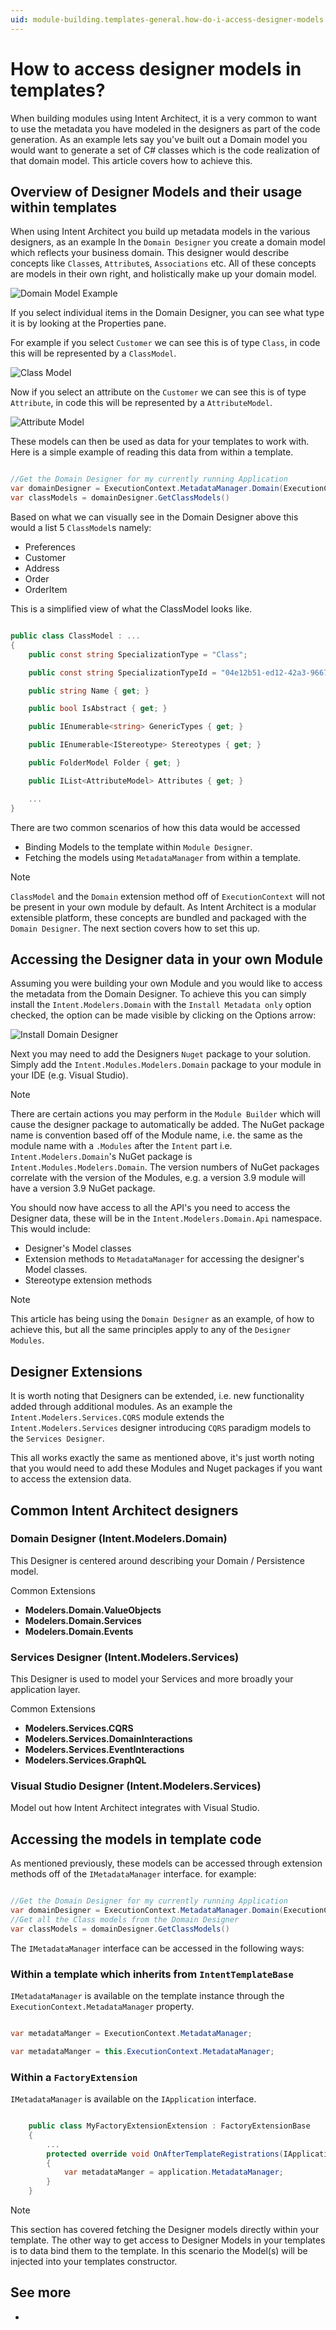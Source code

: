 ```yaml
---
uid: module-building.templates-general.how-do-i-access-designer-models
---
```

# How to access designer models in templates?

When building modules using Intent Architect, it is a very common to want to use the metadata you have modeled in the designers as part of the code generation. As an example lets say you've built out a Domain model you would want to generate a set of C# classes which is the code realization of that domain model. This article covers how to achieve this.

## Overview of Designer Models and their usage within templates

When using Intent Architect you build up metadata models in the various designers, as an example In the `Domain Designer` you create a domain model which reflects your business domain. This designer would describe concepts like `Class`es, `Attribute`s, `Associations` etc. All of these concepts are models in their own right, and holistically make up your domain model.

![Domain Model Example](./images/domain-model-example.png)

If you select individual items in the Domain Designer, you can see what type it is by looking at the Properties pane.

For example if you select `Customer` we can see this is of type `Class`, in code this will be represented by a `ClassModel`.

![Class Model](./images/properties-class.png)

Now if you select an attribute on the `Customer` we can see this is of type `Attribute`, in code this will be represented by a `AttributeModel`.

![Attribute Model](./images/properties-attribute.png)

These models can then be used as data for your templates to work with. Here is a simple example of reading this data from within a template.

```csharp

//Get the Domain Designer for my currently running Application
var domainDesigner = ExecutionContext.MetadataManager.Domain(ExecutionContext.GetApplicationConfig().Id);
var classModels = domainDesigner.GetClassModels()

```

Based on what we can visually see in the Domain Designer above this would a list 5 `ClassModel`s namely:

- Preferences
- Customer
- Address
- Order
- OrderItem

This is a simplified view of what the ClassModel looks like.

```csharp

public class ClassModel : ...
{
    public const string SpecializationType = "Class";

    public const string SpecializationTypeId = "04e12b51-ed12-42a3-9667-a6aa81bb6d10";

    public string Name { get; }

    public bool IsAbstract { get; }

    public IEnumerable<string> GenericTypes { get; } 

    public IEnumerable<IStereotype> Stereotypes { get; }

    public FolderModel Folder { get; }

    public IList<AttributeModel> Attributes { get; }

    ...
}

```

There are two common scenarios of how this data would be accessed

- Binding Models to the template within `Module Designer`.
- Fetching the models using `MetadataManager` from within a template.

> [!NOTE]
> `ClassModel` and the `Domain` extension method off of `ExecutionContext` will not be present in your own module by default. As Intent Architect is a modular extensible platform, these concepts are bundled and packaged with the `Domain Designer`. The next section covers how to set this up.

## Accessing the Designer data in your own Module

Assuming you were building your own Module and you would like to access the metadata from the Domain Designer. To achieve this you can simply install the `Intent.Modelers.Domain` with the `Install Metadata only` option checked, the option can be made visible by clicking on the Options arrow:

![Install Domain Designer](./images/install-designer.png)

Next you may need to add the Designers `Nuget` package to your solution. Simply add the `Intent.Modules.Modelers.Domain` package to your module in your IDE (e.g. Visual Studio).

> [!NOTE]
> There are certain actions you may perform in the `Module Builder` which will cause the designer package to automatically be added. The NuGet package name is convention based off of the Module name, i.e. the same as the module name with a `.Modules` after the `Intent` part i.e. `Intent.Modelers.Domain`'s NuGet package is `Intent.Modules.Modelers.Domain`. The version numbers of NuGet packages correlate with the version of the Modules, e.g. a version 3.9 module will have a version 3.9 NuGet package.

You should now have access to all the API's you need to access the Designer data, these will be in the `Intent.Modelers.Domain.Api` namespace. This would include:

- Designer's Model classes
- Extension methods to `MetadataManager` for accessing the designer's Model classes.
- Stereotype extension methods

> [!NOTE]
> This article has being using the `Domain Designer` as an example, of how to achieve this, but all the same principles apply to any of the `Designer Modules`.

## Designer Extensions

It is worth noting that Designers can be extended, i.e. new functionality added through additional modules. As an example the `Intent.Modelers.Services.CQRS` module extends the `Intent.Modelers.Services` designer introducing `CQRS` paradigm models to the `Services Designer`.

This all works exactly the same as mentioned above, it's just worth noting that you would need to add these Modules and Nuget packages if you want to access the extension data.

## Common Intent Architect designers

### Domain Designer (Intent.Modelers.Domain)

This Designer is centered around describing your Domain / Persistence model.

Common Extensions

- **Modelers.Domain.ValueObjects**
- **Modelers.Domain.Services**
- **Modelers.Domain.Events**

### Services Designer (Intent.Modelers.Services)

This Designer is used to model your Services and more broadly your application layer.

Common Extensions

- **Modelers.Services.CQRS**
- **Modelers.Services.DomainInteractions**
- **Modelers.Services.EventInteractions**
- **Modelers.Services.GraphQL**

### Visual Studio Designer (Intent.Modelers.Services)

Model out how Intent Architect integrates with Visual Studio.

## Accessing the models in template code

As mentioned previously, these models can be accessed through extension methods off of the `IMetadataManager` interface. for example:

```csharp

//Get the Domain Designer for my currently running Application
var domainDesigner = ExecutionContext.MetadataManager.Domain(ExecutionContext.GetApplicationConfig().Id);
//Get all the Class models from the Domain Designer
var classModels = domainDesigner.GetClassModels()

```

The `IMetadataManager` interface can be accessed in the following ways:

### Within a template which inherits from `IntentTemplateBase`

`IMetadataManager` is available on the template instance through the `ExecutionContext.MetadataManager` property.

```csharp

var metadataManger = ExecutionContext.MetadataManager;

var metadataManger = this.ExecutionContext.MetadataManager;

```

### Within a `FactoryExtension`

`IMetadataManager` is available on the `IApplication` interface.

```csharp

    public class MyFactoryExtensionExtension : FactoryExtensionBase
    {
        ...
        protected override void OnAfterTemplateRegistrations(IApplication application)
        {
            var metadataManger = application.MetadataManager;
        }
    }
```

> [!NOTE]
> This section has covered fetching the Designer models directly within your template. The other way to get access to Designer Models in your templates is to data bind them to the template. In this scenario the Model(s) will be injected into your templates constructor. [](xref:module-building.templates-general.how-do-i-bind-designer-models-to-templates)

## See more

- [](xref:module-building.templates-general.how-do-i-bind-designer-models-to-templates)
